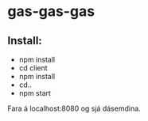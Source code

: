 # gas-gas-gas

## Install:
- npm install
- cd client
- npm install
- cd..
- npm start

Fara á localhost:8080 og sjá dásemdina.

